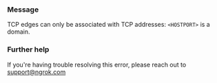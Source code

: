 
### Message
TCP edges can only be associated with TCP addresses: <code>&lt;HOSTPORT&gt;</code> is a domain.

### Further help
If you're having trouble resolving this error, please reach out to [support@ngrok.com](mailto:support@ngrok.com?subject=Help%20with%20ERR_NGROK_7120)

